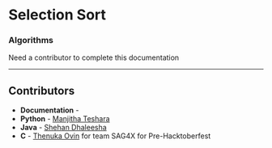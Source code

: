# Selection Sort
### Algorithms

Need a contributor to complete this documentation

------------------------------------------------------
## Contributors

- **Documentation** - 
- **Python** - [Manjitha Teshara](https://github.com/manjitha-teshara)
- **Java** - [Shehan Dhaleesha](https://github.com/shehand)
- **C** - [Thenuka Ovin](https://github.com/ov1n) for team SAG4X for Pre-Hacktoberfest
